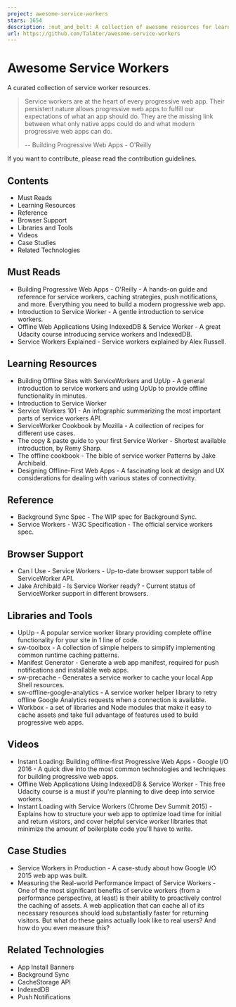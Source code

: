 ```yaml
---
project: awesome-service-workers
stars: 1654
description: :nut_and_bolt: A collection of awesome resources for learning Service Workers
url: https://github.com/TalAter/awesome-service-workers
---
```


Awesome Service Workers
=======================

A curated collection of service worker resources.

> Service workers are at the heart of every progressive web app. Their persistent nature allows progressive web apps to fulfill our expectations of what an app should do. They are the missing link between what only native apps could do and what modern progressive web apps can do.
> 
> \-- Building Progressive Web Apps - O'Reilly

If you want to contribute, please read the contribution guidelines.

Contents
--------

-   Must Reads
-   Learning Resources
-   Reference
-   Browser Support
-   Libraries and Tools
-   Videos
-   Case Studies
-   Related Technologies

Must Reads
----------

-   Building Progressive Web Apps - O'Reilly - A hands-on guide and reference for service workers, caching strategies, push notifications, and more. Everything you need to build a modern progressive web app.
-   Introduction to Service Worker - A gentle introduction to service workers.
-   Offline Web Applications Using IndexedDB & Service Worker - A great Udacity course introducing service workers and IndexedDB.
-   Service Workers Explained - Service workers explained by Alex Russell.

Learning Resources
------------------

-   Building Offline Sites with ServiceWorkers and UpUp - A general introduction to service workers and using UpUp to provide offline functionality in minutes.
-   Introduction to Service Worker
-   Service Workers 101 - An infographic summarizing the most important parts of service workers API.
-   ServiceWorker Cookbook by Mozilla - A collection of recipes for different use cases.
-   The copy & paste guide to your first Service Worker - Shortest available introduction, by Remy Sharp.
-   The offline cookbook - The bible of service worker Patterns by Jake Archibald.
-   Designing Offline-First Web Apps - A fascinating look at design and UX considerations for dealing with various states of connectivity.

Reference
---------

-   Background Sync Spec - The WIP spec for Background Sync.
-   Service Workers - W3C Specification - The official service workers spec.

Browser Support
---------------

-   Can I Use - Service Workers - Up-to-date browser support table of ServiceWorker API.
-   Jake Archibald - Is Service Worker ready? - Current status of ServiceWorker support in different browsers.

Libraries and Tools
-------------------

-   UpUp - A popular service worker library providing complete offline functionality for your site in 1 line of code.
-   sw-toolbox - A collection of simple helpers to simplify implementing common runtime caching patterns.
-   Manifest Generator - Generate a web app manifest, required for push notifications and installable web apps.
-   sw-precache - Generates a service worker to cache your local App Shell resources.
-   sw-offline-google-analytics - A service worker helper library to retry offline Google Analytics requests when a connection is available.
-   Workbox - a set of libraries and Node modules that make it easy to cache assets and take full advantage of features used to build progressive web apps.

Videos
------

-   Instant Loading: Building offline-first Progressive Web Apps - Google I/O 2016 - A quick dive into the most common technologies and techniques for building progressive web apps.
-   Offline Web Applications Using IndexedDB & Service Worker - This free Udacity course is a must if you're planning to dive deep into service workers.
-   Instant Loading with Service Workers (Chrome Dev Summit 2015) - Explains how to structure your web app to optimize load time for initial and return visitors, and cover helpful service worker libraries that minimize the amount of boilerplate code you'll have to write.

Case Studies
------------

-   Service Workers in Production - A case-study about how Google I/O 2015 web app was built.
-   Measuring the Real-world Performance Impact of Service Workers - One of the most significant benefits of service workers (from a performance perspective, at least) is their ability to proactively control the caching of assets. A web application that can cache all of its necessary resources should load substantially faster for returning visitors. But what do these gains actually look like to real users? And how do you even measure this?

Related Technologies
--------------------

-   App Install Banners
-   Background Sync
-   CacheStorage API
-   IndexedDB
-   Push Notifications
